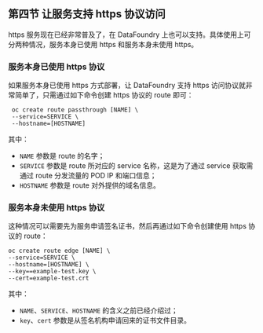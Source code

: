 ##  第四节 让服务支持 https 协议访问  

https 服务现在已经非常普及了，在 DataFoundry 上也可以支持。具体使用上可分两种情况，服务本身已使用 https 和服务本身未使用 https。
   
###  服务本身已使用 https 协议  

如果服务本身已使用 https 方式部署，让 DataFoundry 支持 https 访问协议就非常简单了，只需通过如下命令创建 https 协议的 route 即可：
  
```
 oc create route passthrough [NAME] \
 --service=SERVICE \
 --hostname=[HOSTNAME]
``` 

其中：  
- `NAME` 参数是 route 的名字；
- `SERVICE` 参数是 route 所对应的 service 名称，这是为了通过 service 获取需通过 route 分发流量的 POD IP 和端口信息；
- `HOSTNAME` 参数是 route 对外提供的域名信息。    
  
###  服务本身未使用 https 协议  

这种情况可以需要先为服务申请签名证书，然后再通过如下命令创建使用 https 协议的 route：

```
oc create route edge [NAME] \
--service=SERVICE \
--hostname=[HOSTNAME] \
--key==example-test.key \
--cert=example-test.crt
```   

其中：  
- `NAME`、`SERVICE`、`HOSTNAME` 的含义之前已经介绍过；
- `key`、`cert` 参数是从签名机构申请回来的证书文件目录。